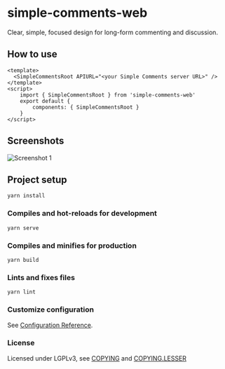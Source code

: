 # simple-comments-web

Clear, simple, focused design for long-form commenting and discussion.

## How to use

```vue
<template>
  <SimpleCommentsRoot APIURL="<your Simple Comments server URL>" />
</template>
<script>
    import { SimpleCommentsRoot } from 'simple-comments-web'
    export default {
        components: { SimpleCommentsRoot }
    }
</script>
```

## Screenshots

![Screenshot 1](https://piped-ng-assets.xn--17b.net/sca_web_1.png)

## Project setup
```
yarn install
```

### Compiles and hot-reloads for development
```
yarn serve
```

### Compiles and minifies for production
```
yarn build
```

### Lints and fixes files
```
yarn lint
```

### Customize configuration
See [Configuration Reference](https://cli.vuejs.org/config/).

### License

Licensed under LGPLv3, see [COPYING](COPYING) and [COPYING.LESSER](COPYING.LESSER)

